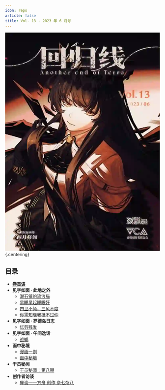 ```yaml
---
icon: repo
article: false
title: Vol. 13 - 2023 年 6 月号
---
```


![](./res/cover.webp) {.centering}

## 目录

- [**卷首语**](intro.html)
- **见字如面 · 此地之外**
  - [潮石镇的流浪猫](article3.html)
  - [早睡早起睡眠好](article4.html)
  - [四卫不倾，三风不度](article5.html)
  - [你需知晓我抵不过你](article6.html)
- **见字如面 · 罗德岛日志**
  - [忆剪残发](article2.html)
- **见字如面 · 午间逸话**
  - [战螂](article1.html)
- **画中秘境**
  - [漫画一则](comic1.html)
  - [画中秘境](paintings.html)
- **干员秘闻**
  - [干员秘闻：第八期](ope_sec.html)
- **创作者访谈**
  - [座谈——方舟 创作 杂七杂八](interview.html)

<Ads />